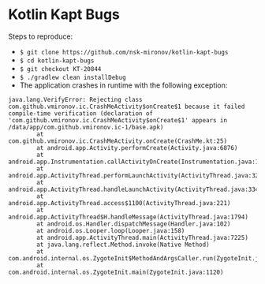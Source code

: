 Kotlin Kapt Bugs
===========================================

Steps to reproduce:

- `$ git clone https://github.com/nsk-mironov/kotlin-kapt-bugs`
- `$ cd kotlin-kapt-bugs`
- `$ git checkout KT-20844`
- `$ ./gradlew clean installDebug`
- The application crashes in runtime with the following exception:
```
java.lang.VerifyError: Rejecting class com.github.vmironov.ic.CrashMeActivity$onCreate$1 because it failed compile-time verification (declaration of 'com.github.vmironov.ic.CrashMeActivity$onCreate$1' appears in /data/app/com.github.vmironov.ic-1/base.apk)
        at com.github.vmironov.ic.CrashMeActivity.onCreate(CrashMe.kt:25)
        at android.app.Activity.performCreate(Activity.java:6876)
        at android.app.Instrumentation.callActivityOnCreate(Instrumentation.java:1135)
        at android.app.ActivityThread.performLaunchActivity(ActivityThread.java:3206)
        at android.app.ActivityThread.handleLaunchActivity(ActivityThread.java:3349)
        at android.app.ActivityThread.access$1100(ActivityThread.java:221)
        at android.app.ActivityThread$H.handleMessage(ActivityThread.java:1794)
        at android.os.Handler.dispatchMessage(Handler.java:102)
        at android.os.Looper.loop(Looper.java:158)
        at android.app.ActivityThread.main(ActivityThread.java:7225)
        at java.lang.reflect.Method.invoke(Native Method)
        at com.android.internal.os.ZygoteInit$MethodAndArgsCaller.run(ZygoteInit.java:1230)
        at com.android.internal.os.ZygoteInit.main(ZygoteInit.java:1120)
```
